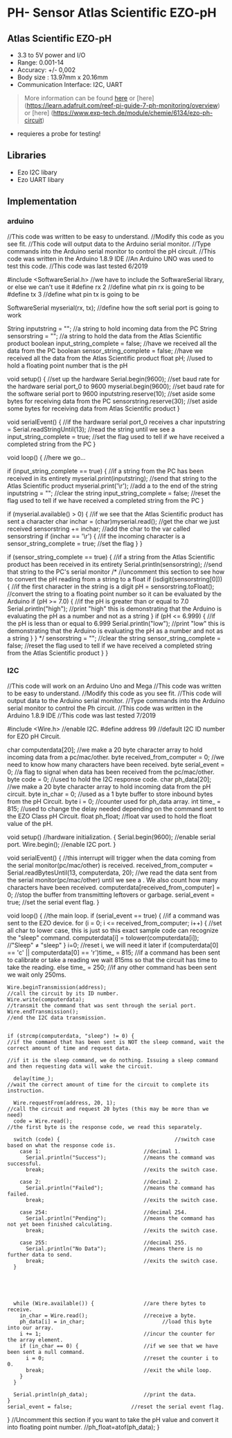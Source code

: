 # PH- Sensor Atlas Scientific EZO-pH

## Atlas Scientific EZO-pH
- 3.3 to 5V power and I/O
- Range: 0.001-14
- Accuracy: +/- 0,002
- Body size : 13.97mm x 20.16mm
- Communication Interface: I2C, UART
> More information can be found [here](https://www.amazon.com/dp/B00641R1PQ/)
> or [here] (https://learn.adafruit.com/reef-pi-guide-7-ph-monitoring/overview)
> or [here] (https://www.exp-tech.de/module/chemie/6134/ezo-ph-circuit)

- requieres a probe for testing!

## Libraries

- Ezo I2C libary
- Ezo UART libary



## Implementation
### arduino 
//This code was written to be easy to understand.
//Modify this code as you see fit.
//This code will output data to the Arduino serial monitor.
//Type commands into the Arduino serial monitor to control the pH circuit.
//This code was written in the Arduino 1.8.9 IDE
//An Arduino UNO was used to test this code.
//This code was last tested 6/2019


#include <SoftwareSerial.h>                           //we have to include the SoftwareSerial library, or else we can't use it
#define rx 2                                          //define what pin rx is going to be
#define tx 3                                          //define what pin tx is going to be

SoftwareSerial myserial(rx, tx);                      //define how the soft serial port is going to work


String inputstring = "";                              //a string to hold incoming data from the PC
String sensorstring = "";                             //a string to hold the data from the Atlas Scientific product
boolean input_string_complete = false;                //have we received all the data from the PC
boolean sensor_string_complete = false;               //have we received all the data from the Atlas Scientific product
float pH;                                             //used to hold a floating point number that is the pH



void setup() {                                        //set up the hardware
  Serial.begin(9600);                                 //set baud rate for the hardware serial port_0 to 9600
  myserial.begin(9600);                               //set baud rate for the software serial port to 9600
  inputstring.reserve(10);                            //set aside some bytes for receiving data from the PC
  sensorstring.reserve(30);                           //set aside some bytes for receiving data from Atlas Scientific product
}


void serialEvent() {                                  //if the hardware serial port_0 receives a char
  inputstring = Serial.readStringUntil(13);           //read the string until we see a <CR>
  input_string_complete = true;                       //set the flag used to tell if we have received a completed string from the PC
}


void loop() {                                         //here we go...

  if (input_string_complete == true) {                //if a string from the PC has been received in its entirety
    myserial.print(inputstring);                      //send that string to the Atlas Scientific product
    myserial.print('\r');                             //add a <CR> to the end of the string
    inputstring = "";                                 //clear the string
    input_string_complete = false;                    //reset the flag used to tell if we have received a completed string from the PC
  }

  if (myserial.available() > 0) {                     //if we see that the Atlas Scientific product has sent a character
    char inchar = (char)myserial.read();              //get the char we just received
    sensorstring += inchar;                           //add the char to the var called sensorstring
    if (inchar == '\r') {                             //if the incoming character is a <CR>
      sensor_string_complete = true;                  //set the flag
    }
  }


  if (sensor_string_complete == true) {               //if a string from the Atlas Scientific product has been received in its entirety
    Serial.println(sensorstring);                     //send that string to the PC's serial monitor
    /*                                                //uncomment this section to see how to convert the pH reading from a string to a float 
    if (isdigit(sensorstring[0])) {                   //if the first character in the string is a digit
      pH = sensorstring.toFloat();                    //convert the string to a floating point number so it can be evaluated by the Arduino
      if (pH >= 7.0) {                                //if the pH is greater than or equal to 7.0
        Serial.println("high");                       //print "high" this is demonstrating that the Arduino is evaluating the pH as a number and not as a string
      }
      if (pH <= 6.999) {                              //if the pH is less than or equal to 6.999
        Serial.println("low");                        //print "low" this is demonstrating that the Arduino is evaluating the pH as a number and not as a string
      }
    }
    */
    sensorstring = "";                                //clear the string
    sensor_string_complete = false;                   //reset the flag used to tell if we have received a completed string from the Atlas Scientific product
  }
}

### I2C
//This code will work on an Arduino Uno and Mega
//This code was written to be easy to understand.
//Modify this code as you see fit.
//This code will output data to the Arduino serial monitor.
//Type commands into the Arduino serial monitor to control the Ph circuit.
//This code was written in the Arduino 1.8.9 IDE
//This code was last tested 7/2019


#include <Wire.h>                //enable I2C.
#define address 99               //default I2C ID number for EZO pH Circuit.



char computerdata[20];           //we make a 20 byte character array to hold incoming data from a pc/mac/other.
byte received_from_computer = 0; //we need to know how many characters have been received.
byte serial_event = 0;           //a flag to signal when data has been received from the pc/mac/other.
byte code = 0;                   //used to hold the I2C response code.
char ph_data[20];                //we make a 20 byte character array to hold incoming data from the pH circuit.
byte in_char = 0;                //used as a 1 byte buffer to store inbound bytes from the pH Circuit.
byte i = 0;                      //counter used for ph_data array.
int time_ = 815;                 //used to change the delay needed depending on the command sent to the EZO Class pH Circuit.
float ph_float;                  //float var used to hold the float value of the pH.


void setup()                     //hardware initialization.
{
  Serial.begin(9600);           //enable serial port.
  Wire.begin();                 //enable I2C port.
}


void serialEvent() {                                                              //this interrupt will trigger when the data coming from the serial monitor(pc/mac/other) is received.
  received_from_computer = Serial.readBytesUntil(13, computerdata, 20);           //we read the data sent from the serial monitor(pc/mac/other) until we see a <CR>. We also count how many characters have been received.
  computerdata[received_from_computer] = 0;                                       //stop the buffer from transmitting leftovers or garbage.
  serial_event = true;                                                            //set the serial event flag.
}


void loop() {                                                                     //the main loop.
  if (serial_event == true) {                                                     //if a command was sent to the EZO device.
    for (i = 0; i <= received_from_computer; i++) {                               //set all char to lower case, this is just so this exact sample code can recognize the "sleep" command.
      computerdata[i] = tolower(computerdata[i]);                                 //"Sleep" ≠ "sleep"
    }
    i=0;                                                                          //reset i, we will need it later 
    if (computerdata[0] == 'c' || computerdata[0] == 'r')time_ = 815;             //if a command has been sent to calibrate or take a reading we wait 815ms so that the circuit has time to take the reading.
    else time_ = 250;                                                             //if any other command has been sent we wait only 250ms.
    

    Wire.beginTransmission(address);                                              //call the circuit by its ID number.
    Wire.write(computerdata);                                                     //transmit the command that was sent through the serial port.
    Wire.endTransmission();                                                       //end the I2C data transmission.


    if (strcmp(computerdata, "sleep") != 0) {  	                                  //if the command that has been sent is NOT the sleep command, wait the correct amount of time and request data.
                                                                                  //if it is the sleep command, we do nothing. Issuing a sleep command and then requesting data will wake the circuit.

      delay(time_);								                                                //wait the correct amount of time for the circuit to complete its instruction.

      Wire.requestFrom(address, 20, 1); 		                                      //call the circuit and request 20 bytes (this may be more than we need)
      code = Wire.read();               		                                      //the first byte is the response code, we read this separately.

      switch (code) {							          //switch case based on what the response code is.
        case 1:                         		//decimal 1.
          Serial.println("Success");    		//means the command was successful.
          break;                        		//exits the switch case.

        case 2:                         		//decimal 2.
          Serial.println("Failed");     		//means the command has failed.
          break;                        		//exits the switch case.

        case 254:                       		//decimal 254.
          Serial.println("Pending");    		//means the command has not yet been finished calculating.
          break;                        		//exits the switch case.

        case 255:                       		//decimal 255.
          Serial.println("No Data");    		//means there is no further data to send.
          break;                        		//exits the switch case.
      }





      while (Wire.available()) {         		//are there bytes to receive.
        in_char = Wire.read();           		//receive a byte.
        ph_data[i] = in_char;					      //load this byte into our array.
        i += 1;                          		//incur the counter for the array element.
        if (in_char == 0) {              		//if we see that we have been sent a null command.
          i = 0;                         		//reset the counter i to 0.
          break;                         		//exit the while loop.
        }
      }

      Serial.println(ph_data);          		//print the data.
    }
    serial_event = false;                   //reset the serial event flag.
  }
  //Uncomment this section if you want to take the pH value and convert it into floating point number.
  //ph_float=atof(ph_data);
}